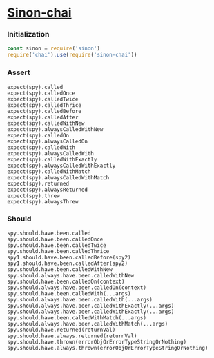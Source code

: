 # [Sinon-chai](https://github.com/domenic/sinon-chai)

### Initialization

```js
const sinon = require('sinon')
require('chai').use(require('sinon-chai'))
```

### Assert

    expect(spy).called
    expect(spy).calledOnce
    expect(spy).calledTwice
    expect(spy).calledThrice
    expect(spy).calledBefore
    expect(spy).calledAfter
    expect(spy).calledWithNew
    expect(spy).alwaysCalledWithNew
    expect(spy).calledOn
    expect(spy).alwaysCalledOn
    expect(spy).calledWith
    expect(spy).alwaysCalledWith
    expect(spy).calledWithExactly
    expect(spy).alwaysCalledWithExactly
    expect(spy).calledWithMatch
    expect(spy).alwaysCalledWithMatch
    expect(spy).returned
    expect(spy).alwaysReturned
    expect(spy).threw
    expect(spy).alwaysThrew

### Should

    spy.should.have.been.called
    spy.should.have.been.calledOnce
    spy.should.have.been.calledTwice
    spy.should.have.been.calledThrice
    spy1.should.have.been.calledBefore(spy2)
    spy1.should.have.been.calledAfter(spy2)
    spy.should.have.been.calledWithNew
    spy.should.always.have.been.calledWithNew
    spy.should.have.been.calledOn(context)
    spy.should.always.have.been.calledOn(context)
    spy.should.have.been.calledWith(...args)
    spy.should.always.have.been.calledWith(...args)
    spy.should.always.have.been.calledWithExactly(...args)
    spy.should.always.have.been.calledWithExactly(...args)
    spy.should.have.been.calledWithMatch(...args)
    spy.should.always.have.been.calledWithMatch(...args)
    spy.should.have.returned(returnVal)
    spy.should.have.always.returned(returnVal)
    spy.should.have.thrown(errorObjOrErrorTypeStringOrNothing)
    spy.should.have.always.thrown(errorObjOrErrorTypeStringOrNothing)
